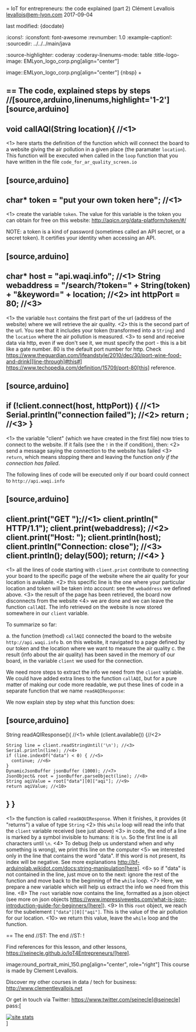 = IoT for entrepreneurs: the code explained (part 2)
Clément Levallois <levallois@em-lyon.com>
2017-09-04

last modified: {docdate}

:icons!:
:iconsfont:   font-awesome
:revnumber: 1.0
:example-caption!:
:sourcedir: ../../../main/java

:source-highlighter: coderay
:coderay-linenums-mode: table
:title-logo-image: EMLyon_logo_corp.png[align="center"]

image::EMLyon_logo_corp.png[align="center"]
{nbsp} +

== The code, explained steps by steps
//[source,arduino,linenums,highlight='1-2']
[source,arduino]
----
void callAQI(String location){ //<1>
----
<1> here starts the definition of the function which will connect the board to a website giving the air pollution in a given place (the paramater `location`).
This function will be executed when called in the `loop` function that you have written in the file `code_for_ar_quality_screen.io`

[source,arduino]
----
char* token = "put your own token here"; //<1>
----
<1> create the variable `token`. The value for this variable is the token you can obtain for free on this website: http://aqicn.org/data-platform/token/#/

NOTE: a token is a kind of password (sometimes called an API secret, or a secret token). It certifies your identity when accessing an API.

[source,arduino]
----
char* host = "api.waqi.info"; //<1>
String webaddress = "/search/?token=" + String(token) + "&keyword=" + location; //<2>
int httpPort = 80; //<3>
----
<1> the variable `host` contains the first part of the url (address of the website) where we will retrieve the air quality.
<2> this is the second part of the url. You see that it includes your token (transformed into a `String`) and the `location` where the air pollution is measured.
<3> to send and receive data via http, even if we don't see it, we must specify the port - this is a bit like a gate number. 80 is the default port number for http. Check https://www.theguardian.com/lifeandstyle/2010/dec/30/port-wine-food-and-drink[[line-through]#this#] https://www.techopedia.com/definition/15709/port-80[this] reference.

[source,arduino]
----
if (!client.connect(host, httpPort)) { //<1>
  Serial.println("connection failed"); //<2>
  return ; //<3>
}
----
<1> the variable "client" (which we have created in the first file) now tries to connect to the website. If it fails (see the `!` in the if condition), then:
<2> send a message saying the connection to the website has failed
<3> `return`, which means stopping there and leaving the function *only if the connection has failed*.

The following lines of code will be executed only if our board could connect to `http://api.waqi.info`


[source,arduino]
----
client.print("GET ");//<1>
client.println(" HTTP/1.1");
client.print(webaddress); //<2>
client.print("Host: ");
client.println(host);
client.println("Connection: close"); //<3>
client.println();
delay(500);
return; //<4>
}
----
<1> all the lines of code starting with `client.print` contribute to connecting your board to the specific page of the website where the air quality for your location is available.
<2> this specific line is the one where your particular location and token will be taken into account: see the `webaddress` we defined above.
<3> the result of the page has been retrieved, the board now disconnects from the website
<4> we are done and we can leave the function `callAQI`. The info retrieved on the website is now stored somewhere in our `client` variable.

To summarize so far:

a. the function (method) `callAQI` connected the board to the website `http://api.waqi.info`
b. on this website, it navigated to a page defined by our token and the location where we want to measure the air quality
c. the result (info about the air quality) has been saved in the memory of our board, in the variable `client` we used for the connection.

We need more steps to extract the info we need from the `client` variable.
We could have added extra lines to the function `callAQI`, but for a pure matter of making our code more readable, we put these lines of code in a separate function that we name `readAQIResponse`:

We now explain step by step what this function does:

[source,arduino]
----
String readAQIResponse(){ //<1>
   while (client.available()) {//<2>

    String line = client.readStringUntil('\n'); //<3>
    Serial.println(line); //<4>
    if (line.indexOf("data") < 0) { //<5>
      continue; //<6>
    }
    DynamicJsonBuffer jsonBuffer (1000); //<7>
    JsonObject& root = jsonBuffer.parseObject(line); //<8>
    String aqiValue = root["data"][0]["aqi"]; //<9>
    return aqiValue; //<10>
 }
}
----
<1> the function is called `readAQUIResponse`. When it finishes, it provides (it "returns") a value of type `String`
<2> this `while` loop will read the info that the `client` variable received (see just above)
<3> in code, the end of a line is marked by a symbol invisible to humans: it is `\n`. So the first line is all characters until `\n`.
<4> To debug (help us understand when and why something is wrong), we print this line on the computer
<5> we interested only in the line that contains the word "data". If this word is not present, its index will be negative. See more explanations http://bf-arduinolab.wikidot.com/docs:string-manipulation[here].
<6> so if "data" is not contained in the line, just move on to the next: ignore the rest of the function and move back to the beginning of the `while` loop.
<7> Here, we prepare a new variable which will help us extract the info we need from this line.
<8> The `root` variable now contains the line, formatted as a json object (see more on json objects https://www.impressivewebs.com/what-is-json-introduction-guide-for-beginners/[here]).
<9> In this `root` object, we reach for the subelement `["data"][0]["aqi"]`. This is the value of the air pollution for our location.
<10> we return this value, leave the `while` loop and the function.



== The end
//ST: The end
//ST: !

Find references for this lesson, and other lessons, https://seinecle.github.io/IoT4Entrepreneurs/[here].

image:round_portrait_mini_150.png[align="center", role="right"]
This course is made by Clement Levallois.

Discover my other courses in data / tech for business: http://www.clementlevallois.net

Or get in touch via Twitter: https://www.twitter.com/seinecle[@seinecle]
pass:[    <!-- Start of StatCounter Code for Default Guide -->
    <script type="text/javascript">
        var sc_project = 11410058;
        var sc_invisible = 1;
        var sc_security = "a7720bf3";
        var scJsHost = (("https:" == document.location.protocol) ?
            "https://secure." : "http://www.");
        document.write("<sc" + "ript type='text/javascript' src='" +
            scJsHost +
            "statcounter.com/counter/counter.js'></" + "script>");
    </script>
    <noscript><div class="statcounter"><a title="site stats"
    href="http://statcounter.com/" target="_blank"><img
    class="statcounter"
    src="//c.statcounter.com/11410058/0/a7720bf3/1/" alt="site
    stats"></a></div></noscript>
    <!-- End of StatCounter Code for Default Guide -->]
